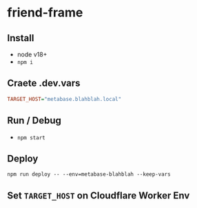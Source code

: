 # friend-frame

## Install

- node v18+
- `npm i`

## Craete .dev.vars

```ini
TARGET_HOST="metabase.blahblah.local"
```

## Run / Debug

- `npm start`

## Deploy

`npm run deploy -- --env=metabase-blahblah --keep-vars`

## Set `TARGET_HOST` on Cloudflare Worker Env
